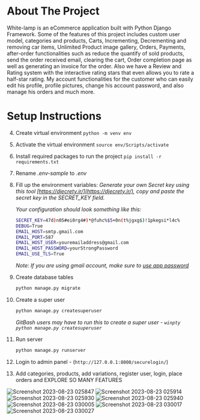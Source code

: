 


# About The Project
White-lamp is an eCommerce application built with Python Django Framework. Some of the features of this project includes custom user model, categories and products, Carts, Incrementing, Decrementing and removing car items, Unlimited Product image gallery, Orders, Payments, after-order functionalities such as reduce the quantify of sold products, send the order received email, clearing the cart, Order completion page as well as generating an invoice for the order. Also we have a Review and Rating system with the interactive rating stars that even allows you to rate a half-star rating. My account functionalities for the customer who can easily edit his profile, profile pictures, change his account password, and also manage his orders and much more.

# Setup Instructions


4. Create virtual environment `python -m venv env`
5. Activate the virtual environment `source env/Scripts/activate`
6. Install required packages to run the project `pip install -r requirements.txt`
7. Rename _.env-sample_ to _.env_
8. Fill up the environment variables:
    _Generate your own Secret key using this tool [https://djecrety.ir/](https://djecrety.ir/), copy and paste the secret key in the SECRET_KEY field._

    _Your configuration should look something like this:_
    ```sh
    SECRET_KEY=47d)n05#ei0rg4#)*@fuhc%$5+0n(t%jgxg$)!1pkegsi*l4c%
    DEBUG=True
    EMAIL_HOST=smtp.gmail.com
    EMAIL_PORT=587
    EMAIL_HOST_USER=youremailaddress@gmail.com
    EMAIL_HOST_PASSWORD=yourStrongPassword
    EMAIL_USE_TLS=True
    ```
    _Note: If you are using gmail account, make sure to [use app password](https://support.google.com/accounts/answer/185833)_
9. Create database tables
    ```sh
    python manage.py migrate
    ```
10. Create a super user
    ```sh
    python manage.py createsuperuser
    ```
    _GitBash users may have to run this to create a super user - `winpty python manage.py createsuperuser`_
11. Run server
    ```sh
    python manage.py runserver
    ```
12. Login to admin panel - (`http://127.0.0.1:8000/securelogin/`)
13. Add categories, products, add variations, register user, login, place orders and EXPLORE SO MANY FEATURES




![Screenshot 2023-08-23 025847](https://github.com/saifnajjar/Online-smart-store1/assets/76654964/7b9fb2ca-8b49-4c36-96fc-bf95dbd2f18d)
![Screenshot 2023-08-23 025914](https://github.com/saifnajjar/Online-smart-store1/assets/76654964/0cd7c653-52f8-49bc-a5b6-942e73ebe775)
![Screenshot 2023-08-23 025930](https://github.com/saifnajjar/Online-smart-store1/assets/76654964/ae5e2096-671b-48fa-880f-107d227f6c58)
![Screenshot 2023-08-23 025940](https://github.com/saifnajjar/Online-smart-store1/assets/76654964/76c4172a-113e-4108-8c7c-367c1ff4e25c)
![Screenshot 2023-08-23 030005](https://github.com/saifnajjar/Online-smart-store1/assets/76654964/333ec9f8-7c4b-4554-9d2b-b749dde6124e)
![Screenshot 2023-08-23 030017](https://github.com/saifnajjar/Online-smart-store1/assets/76654964/a9145cbc-c7d3-4202-acbf-a51c491ace9d)
![Screenshot 2023-08-23 030027](https://github.com/saifnajjar/Online-smart-store1/assets/76654964/21a34841-ac05-4008-8407-e65adf100627)

